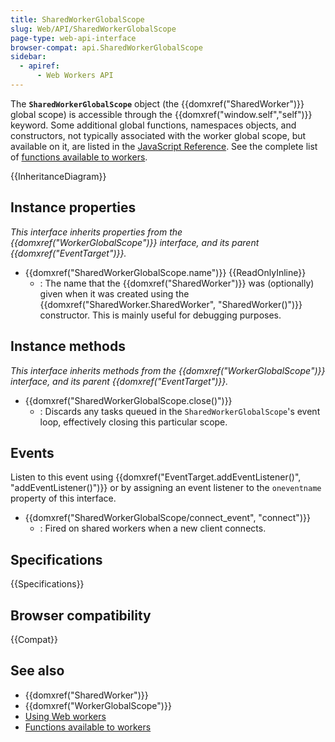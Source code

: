 ```yaml
---
title: SharedWorkerGlobalScope
slug: Web/API/SharedWorkerGlobalScope
page-type: web-api-interface
browser-compat: api.SharedWorkerGlobalScope
sidebar:
  - apiref:
      - Web Workers API
---
```


The **`SharedWorkerGlobalScope`** object (the {{domxref("SharedWorker")}} global scope) is accessible through the {{domxref("window.self","self")}} keyword. Some additional global functions, namespaces objects, and constructors, not typically associated with the worker global scope, but available on it, are listed in the [JavaScript Reference](/en-US/docs/Web/JavaScript/Reference). See the complete list of [functions available to workers](/en-US/docs/Web/API/Web_Workers_API/Functions_and_classes_available_to_workers).

{{InheritanceDiagram}}

## Instance properties

_This interface inherits properties from the {{domxref("WorkerGlobalScope")}} interface, and its parent {{domxref("EventTarget")}}._

- {{domxref("SharedWorkerGlobalScope.name")}} {{ReadOnlyInline}}
  - : The name that the {{domxref("SharedWorker")}} was (optionally) given when it was created using the {{domxref("SharedWorker.SharedWorker", "SharedWorker()")}} constructor. This is mainly useful for debugging purposes.

## Instance methods

_This interface inherits methods from the {{domxref("WorkerGlobalScope")}} interface, and its parent {{domxref("EventTarget")}}._

- {{domxref("SharedWorkerGlobalScope.close()")}}
  - : Discards any tasks queued in the `SharedWorkerGlobalScope`'s event loop, effectively closing this particular scope.

## Events

Listen to this event using {{domxref("EventTarget.addEventListener()", "addEventListener()")}} or by assigning an event listener to the `oneventname` property of this interface.

- {{domxref("SharedWorkerGlobalScope/connect_event", "connect")}}
  - : Fired on shared workers when a new client connects.

## Specifications

{{Specifications}}

## Browser compatibility

{{Compat}}

## See also

- {{domxref("SharedWorker")}}
- {{domxref("WorkerGlobalScope")}}
- [Using Web workers](/en-US/docs/Web/API/Web_Workers_API/Using_web_workers)
- [Functions available to workers](/en-US/docs/Web/API/Web_Workers_API/Functions_and_classes_available_to_workers)
